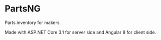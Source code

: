 # PartsNG
Parts inventory for makers.

Made with ASP.NET Core 3.1 for server side and Angular 8 for client side.
